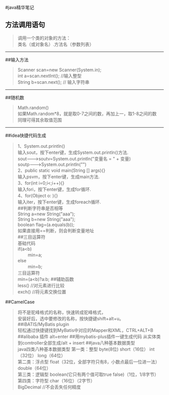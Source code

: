 #java精华笔记  
## 方法调用语句      
>调用一个类的对象的方法：  
类名（或对象名）.方法名（参数列表）  
----------------
##输入方法  
>Scanner scan=new Scanner(System.in);  
int a=scan.nextInt(); //输入整型          
String b=scan.next(); // 输入字符串         

-------------
##随机数  
>Math.random()  
如果Math.random*8，就是取0-7之间的数，再加上一，取1-8之间的数  
同理可得其余取值范围 
 

-----------------------
##idea快捷代码生成  
>1、System.out.println()      
     输入sout，按下enter键，生成System.out.println()方法.  
     sout--->soutv=System.out.println("变量名 = " + 变量)   
     soutp--->System.out.println("")     
2、public static void main(String [] args){}     
     输入psvm，按下enter键，生成main方法.    
3、for(int i=0;i<;i++){}    
     输入fori，按下enter键，生成for循环.      
4、for(Object o: ){}       
     输入iter，按下enter键，生成foreach循环.   
 ##判断字符串是否相等  
 >String a=new String("aaa");     
 String b=new String("aaa");    
 boolean flag=(a.equals(b));    
 如果直接用==判断，则会判断变量地址  
 ##三目运算符  
 >基础代码  
 if(a<b)    
     　　 min=a;  
  else   
     　　 min=b;   
  三目运算符   
  min=(a<b)?a:b; 
##辅助函数  
>less() //对元素进行比较  
 exch()  //将元素交换位置  
            
##CamelCase     
 >将不是驼峰格式的名称，快速转成驼峰格式，  
 安装好后，选中要修改的名称，按快捷键shift+alt+u。      
 ##iBATIS/MyBatis plugin      
 >轻松通过快捷键找到MyBatis中对应的Mapper和XML，CTRL+ALT+B  
 ##alibaba 插件
 >alt+enter
 ##用mybatis-plus插件一键生成代码
 >  从实体类到comtroller全部生成/alt  + insert
 ##java八种基本数据类型  
 >java四类八种基本数据类型
  第一类：整型 byte(8位) short（16位） int（32位） long（64位）     
  第二类：浮点型 float（32位，全部字符只有8，小数点最后一位进一法） double（64位）         
  第三类：逻辑型 boolean(它只有两个值可取true false)（1位，1/8字节）      
  第四类：字符型 char（16位）（2字节）      
  BigDecimal //不会丢失任何精度    